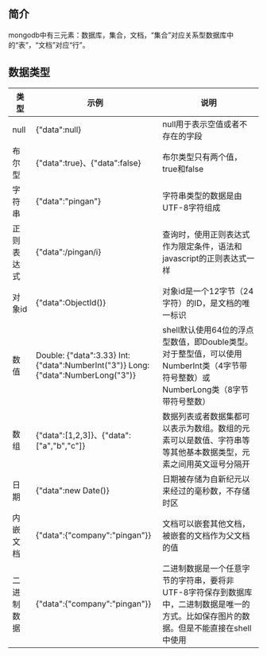 ## 简介

mongodb中有三元素：数据库，集合，文档，“集合”对应关系型数据库中的“表”，“文档”对应“行”。

## 数据类型

| 类型    | 示例                                                                                | 说明                                                                                |
|-------|-----------------------------------------------------------------------------------|-----------------------------------------------------------------------------------|
| null  | {"data":null}                                                                     | null用于表示空值或者不存在的字段                                                                |
| 布尔型   | {"data":true}、{"data":false}                                                      | 布尔类型只有两个值，true和false                                                              |
| 字符串   | {"data":"pingan"}                                                                 | 字符串类型的数据是由UTF-8字符组成                                                               |
| 正则表达式 | {"data":/pingan/i}                                                                | 查询时，使用正则表达式作为限定条件，语法和javascript的正则表达式一样                                           |
| 对象id  | {"data":ObjectId()}                                                               | 对象id是一个12字节（24字符）的ID，是文档的唯一标识                                                     |
| 数值    | Double: {"data":3.33} Int: {"data":NumberInt("3")} Long: {"data":NumberLong("3")} | shell默认使用64位的浮点型数值，即Double类型。对于整型值，可以使用NumberInt类（4字节带符号整数）或NumberLong类（8字节带符号整数） |
| 数组    | {"data":[1,2,3]}、{"data":["a","b","c"]}                                           | 数据列表或者数据集都可以表示为数组。数组的元素可以是数值、字符串等等其他基本数据类型，元素之间用英文逗号分隔开                           |
| 日期    | {"data":new Date()}                                                               | 日期被存储为自新纪元以来经过的毫秒数，不存储时区                                                          |
| 内嵌文档  | {"data":{"company":"pingan"}}                                                     | 文档可以嵌套其他文档，被嵌套的文档作为父文档的值                                                          |
| 二进制数据 | {"data":{"company":"pingan"}}                                                     | 二进制数据是一个任意字节的字符串，要将非UTF-8字符保存到数据库中，二进制数据是唯一的方式。比如保存图片的数据。但是不能直接在shell中使用          |


